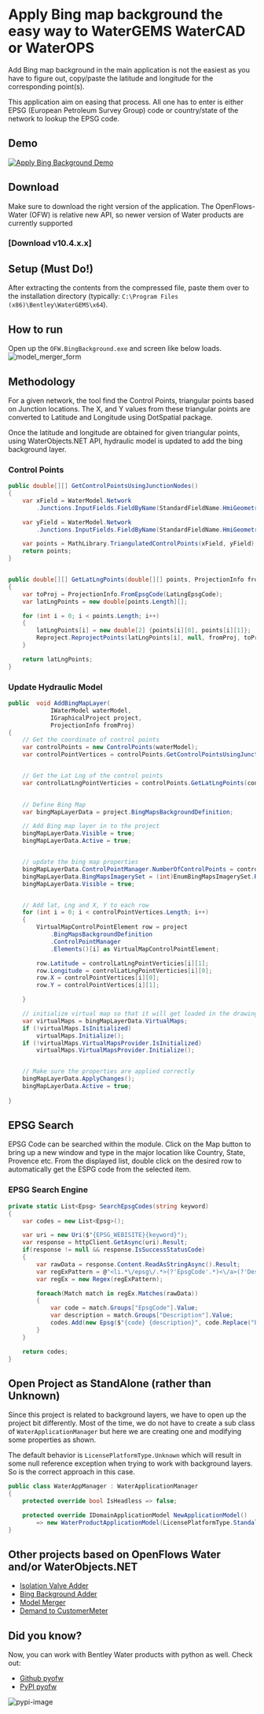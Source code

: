 # Apply Bing map background the easy way to WaterGEMS WaterCAD or WaterOPS

Add Bing map background in the main application is not the easiest as you have to figure out, copy/paste the latitude and longitude for the corresponding point(s).

This application aim on easing that process. All one has to enter is either EPSG (European Petroleum Survey Group) code or country/state of the network to lookup the EPSG code.

## Demo

[![Apply Bing Background Demo](http://img.youtube.com/vi/19C8svER84g/0.jpg)](https://youtu.be/19C8svER84g "Demo Video")

## Download

Make sure to download the right version of the application. The OpenFlows-Water (OFW) is relative new API, so newer version of Water products are currently supported

### [Download v10.4.x.x]

## Setup (Must Do!)

After extracting the contents from the compressed file, paste them over to the installation directory (typically: `C:\Program Files (x86)\Bentley\WaterGEMS\x64`).

## How to run

Open up the `OFW.BingBackground.exe` and screen like below loads.
![model_merger_form](images/model_merger_form.png "Model Merger Form")

## Methodology

For a given network, the tool find the Control Points, triangular points based on Junction locations. The X, and Y values from these triangular points are converted to Latitude and Longitude using DotSpatial package.

Once the latitude and longitude are obtained for given triangular points, using WaterObjects.NET API, hydraulic model is updated to add the bing background layer.

### Control Points

```csharp
public double[][] GetControlPointsUsingJunctionNodes()
{
    var xField = WaterModel.Network
        .Junctions.InputFields.FieldByName(StandardFieldName.HmiGeometryXCoordinate);

    var yField = WaterModel.Network
        .Junctions.InputFields.FieldByName(StandardFieldName.HmiGeometryYCoordinate);

    var points = MathLibrary.TriangulatedControlPoints(xField, yField);
    return points;
}


public double[][] GetLatLngPoints(double[][] points, ProjectionInfo fromProj)
{
    var toProj = ProjectionInfo.FromEpsgCode(LatLngEpsgCode);
    var latLngPoints = new double[points.Length][];

    for (int i = 0; i < points.Length; i++)
    {
        latLngPoints[i] = new double[2] {points[i][0], points[i][1]};
        Reproject.ReprojectPoints(latLngPoints[i], null, fromProj, toProj, 0, 1);
    }

    return latLngPoints;
}
```

### Update Hydraulic Model

```csharp
public  void AddBingMapLayer(
            IWaterModel waterModel,
            IGraphicalProject project,
            ProjectionInfo fromProj)
{
    // Get the coordinate of control points 
    var controlPoints = new ControlPoints(waterModel);            
    var controlPointVertices = controlPoints.GetControlPointsUsingJunctionNodes();


    // Get the Lat Lng of the control points
    var controlLatLngPointVerticies = controlPoints.GetLatLngPoints(controlPointVertices, fromProj);
    

    // Define Bing Map
    var bingMapLayerData = project.BingMapsBackgroundDefinition;

    // Add Bing map layer in to the project
    bingMapLayerData.Visible = true;
    bingMapLayerData.Active = true;


    // update the bing map properties
    bingMapLayerData.ControlPointManager.NumberOfControlPoints = controlPointVertices.Length;
    bingMapLayerData.BingMapsImagerySet = (int)EnumBingMapsImagerySet.Road;
    bingMapLayerData.Visible = true;


    // Add lat, Lng and X, Y to each row
    for (int i = 0; i < controlPointVertices.Length; i++)
    {
        VirtualMapControlPointElement row = project
            .BingMapsBackgroundDefinition
            .ControlPointManager
            .Elements()[i] as VirtualMapControlPointElement;

        row.Latitude = controlLatLngPointVerticies[i][1];
        row.Longitude = controlLatLngPointVerticies[i][0];
        row.X = controlPointVertices[i][0];
        row.Y = controlPointVertices[i][1];

    }

    // initialize virtual map so that it will get loaded in the drawing
    var virtualMaps = bingMapLayerData.VirtualMaps;            
    if (!virtualMaps.IsInitialized)
        virtualMaps.Initialize();
    if (!virtualMaps.VirtualMapsProvider.IsInitialized)
        virtualMaps.VirtualMapsProvider.Initialize();


    // Make sure the properties are applied correctly
    bingMapLayerData.ApplyChanges();
    bingMapLayerData.Active = true;
    
}
```

## EPSG Search  

EPSG Code can be searched within the module. Click on the Map button to bring up a new window and type in the major location like Country, State, Provence etc. From the displayed list, double click on the desired row to automatically get the ESPG code from the selected item.

### EPSG Search Engine

```csharp
private static List<Epsg> SearchEpsgCodes(string keyword)
{
    var codes = new List<Epsg>();

    var uri = new Uri($"{EPSG_WEBISITE}{keyword}");
    var response = httpClient.GetAsync(uri).Result;
    if(response != null && response.IsSuccessStatusCode)
    {
        var rawData = response.Content.ReadAsStringAsync().Result;
        var regExPattern = @"<li.*\/epsg\/.*>(?'EpsgCode'.*)<\/a>(?'Description':.*)<\/li>";
        var regEx = new Regex(regExPattern);

        foreach(Match match in regEx.Matches(rawData))
        {
            var code = match.Groups["EpsgCode"].Value;
            var description = match.Groups["Description"].Value;
            codes.Add(new Epsg($"{code} {description}", code.Replace("EPSG:", "")));
        }
    }

    return codes;
}
```

## Open Project as StandAlone (rather than Unknown)

Since this project is related to background layers, we have to open up the project bit differently. Most of the time, we do not have to create a sub class of `WaterApplicationManager` but here we are creating one and modifying some properties as shown.

The default behavior is `LicensePlatformType.Unknown` which will result in some null reference exception when trying to work with background layers. So is the correct approach in this case.

```csharp
public class WaterAppManager : WaterApplicationManager
{
    protected override bool IsHeadless => false;

    protected override IDomainApplicationModel NewApplicationModel()
        => new WaterProductApplicationModel(LicensePlatformType.Standalone, "10.00.00.00", null);
}
```

## Other projects based on OpenFlows Water and/or WaterObjects.NET

* [Isolation Valve Adder](https://github.com/worthapenny/OpenFlows-Water--IsolationValveAdder)
* [Bing Background Adder](https://github.com/worthapenny/OpenFlows-Water--BingBackground)
* [Model Merger](https://github.com/worthapenny/OpenFlows-Water--ModelMerger)
* [Demand to CustomerMeter](https://github.com/worthapenny/OpenFlows-Water--DemandToCustomerMeter)

## Did you know?

Now, you can work with Bentley Water products with python as well. Check out:

* [Github pyofw](https://github.com/worthapenny/pyofw)
* [PyPI pyofw](https://pypi.org/project/pyofw/)

![pypi-image](https://github.com/worthapenny/OpenFlows-Water--ModelMerger/blob/main/images/pypi_pyofw.png "pyOFW module on pypi.org")

